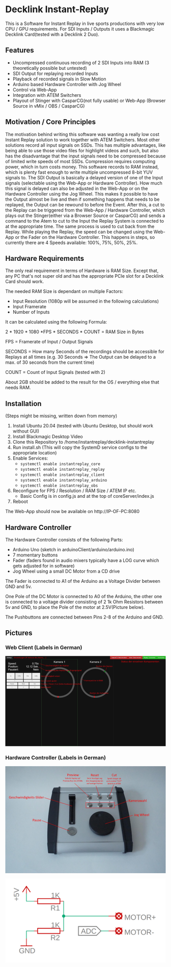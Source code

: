 # Decklink Instant-Replay

This is a Software for Instant Replay in live sports productions with very low CPU / GPU requirements. For SDI Inputs / Outputs it uses a Blackmagic Decklink Card(tested with a Decklink 2 Duo).

## Features

* Uncompressed continuous recording of 2 SDI Inputs into RAM (3 theoretically possible but untested)
* SDI Output for replaying recorded Inputs
* Playback of recorded signals in Slow Motion
* Arduino based Hardware Controller with Jog Wheel
* Control via Web-App
* Integration with ATEM Switchers
* Playout of Stinger with CasparCG(not fully usable) or Web-App (Browser Source in vMix / OBS / CasparCG)


## Motivation / Core Principles

The motivation behind writing this software was wanting a really low cost Instant Replay solution to work together with ATEM Switchers. Most other solutions record all input signals on SSDs. This has multiple advantages, like being able to use those video files for highlight videos and such, but also has the disadvantage that the input signals need to be compressed because of limited write speeds of most SSDs. Compression requires computing power, which in turn costs money.
This software records to RAM instead, which is plenty fast enough to write multiple uncompressed 8-bit YUV signals to.
The SDI Output is basically a delayed version of one of the Input signals (selectable using the Web-App or Hardware Controller). How much this signal is delayed can also be adjusted in the Web-App or on the Hardware Controller using the Jog Wheel. This makes it possible to have the Output almost be live and then if something happens that needs to be replayed, the Output can be rewound to before the Event. After this, a cut to the Replay can be triggered from the Web-App / Hardware Controller, which plays out the Stinger(either via a Browser Source or CasparCG) and sends a command to the Atem to cut to the Input the Replay System is connected to at the appropriate time. The same process is used to cut back from the Replay.
While playing the Replay, the speed can be changed using the Web-App or the Fader on the Hardware Controller. This happens in steps, so currently there are 4 Speeds available: 100%, 75%, 50%, 25%.

## Hardware Requirements

The only real requirement in terms of Hardware is RAM Size. Except that, any PC that's not super old and has the appropriate PCIe slot for a Decklink Card should work.

The needed RAM Size is dependant on multiple Factors:

* Input Resolution (1080p will be assumed in the following calculations)
* Input Framerate
* Number of Inputs

It can be calculated using the following Formula:

2 \* 1920 \* 1080 \*FPS \* SECONDS \* COUNT = RAM Size in Bytes

FPS = Framerate of Input / Output Signals

SECONDS = How many Seconds of the recordings should be accessible for Replays at all times (e.g. 30 Seconds => The Output can be delayed to a max. of 30 seconds from the current time)

COUNT = Count of Input Signals (tested with 2)


About 2GB should be added to the result for the OS / everything else that needs RAM.

## Installation

(Steps might be missing, written down from memory)

1. Install Ubuntu 20.04 (tested with Ubuntu Desktop, but should work without GUI)
2. Install Blackmagic Desktop Video
3. Clone this Repository to /home/instantreplay/decklink-instantreplay
4. Run install.sh (This will copy the SystemD service configs to the appropriate location)
5. Enable Services:
    * `systemctl enable instantreplay_core`
    * `systemctl enable instantreplay_replay`
    * `systemctl enable instantreplay_client`
    * `systemctl enable instantreplay_arduino`
    * `systemctl enable instantreplay_obs`
6. Reconfigure for FPS / Resolution / RAM Size / ATEM IP etc.
    * Basic Config is in config.js and at the top of coreServer/index.js
6. Reboot

The Web-App should now be available on http://IP-OF-PC:8080

## Hardware Controller

The Hardware Controller consists of the following Parts:

* Arduino Uno (sketch in arduinoClient/arduino/arduino.ino)
* 7 momentary buttons
* Fader (faders found in audio mixers typically have a LOG curve which gets adjusted for in software)
* Jog Wheel using a small DC Motor from a CD drive

The Fader is connected to A1 of the Arduino as a Voltage Divider between GND and 5v.

One Pole of the DC Motor is connected to A0 of the Arduino, the other one is connected to a voltage divider consisting of 2 1k Ohm Resistors between 5v and GND, to place the Pole of the motor at 2.5V(Picture below).

The Pushbuttons are connected between Pins 2-8 of the Arduino and GND.

## Pictures

### Web Client (Labels in German)

![Screenshot of Web Client](doc/webclient.jpg)


### Hardware Controller (Labels in German)

![Picture of Hardware Controller](doc/replaycontroller.jpg)

![Voltage Divider for Jog Wheel](doc/voltagedivider.png)

